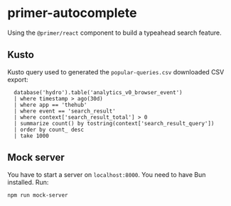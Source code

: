 # primer-autocomplete

Using the `@primer/react` component to build a typeahead search feature.

## Kusto

Kusto query used to generated the `popular-queries.csv` downloaded CSV
export:

```kusto
  database('hydro').table('analytics_v0_browser_event')
  | where timestamp > ago(30d)
  | where app == 'thehub'
  | where event == 'search_result'
  | where context['search_result_total'] > 0
  | summarize count() by tostring(context['search_result_query'])
  | order by count_ desc
  | take 1000
```

## Mock server

You have to start a server on `localhost:8000`. You need to have Bun
installed. Run:

```sh
npm run mock-server
```
